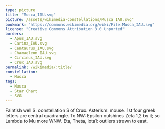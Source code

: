 ```yaml
---
type: picture
title: "Musca_IAU.svg"
picture: /assets/wikimedia-constellations/Musca_IAU.svg"
bookmark: "https://commons.wikimedia.org/wiki/File:Musca_IAU.svg"
license: "Creative Commons Attribution 3.0 Unported"
borders:
  - Apus_IAU.svg
  - Carina_IAU.svg
  - Centaurus_IAU.svg
  - Chamaeleon_IAU.svg
  - Circinus_IAU.svg
  - Crux_IAU.svg
permalink: /wikimedia/:title/
constellation:
  - Musca
tags:
  - Musca
  - Star Chart
  - SVG
---
```

Faintish well S. constellation S of Crux. Asterism: mouse. 1st four greek letters are central quadrangle. To NW: Epsilon outshines Zeta 1,2 by it; so Lambda to Mu more WNW. Eta, Theta, Iota1: outliers strewn to east.
